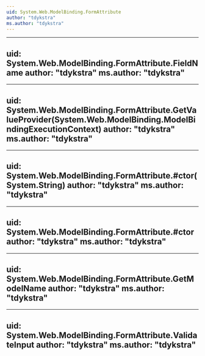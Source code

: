 ```yaml
---
uid: System.Web.ModelBinding.FormAttribute
author: "tdykstra"
ms.author: "tdykstra"
---
```


---
uid: System.Web.ModelBinding.FormAttribute.FieldName
author: "tdykstra"
ms.author: "tdykstra"
---

---
uid: System.Web.ModelBinding.FormAttribute.GetValueProvider(System.Web.ModelBinding.ModelBindingExecutionContext)
author: "tdykstra"
ms.author: "tdykstra"
---

---
uid: System.Web.ModelBinding.FormAttribute.#ctor(System.String)
author: "tdykstra"
ms.author: "tdykstra"
---

---
uid: System.Web.ModelBinding.FormAttribute.#ctor
author: "tdykstra"
ms.author: "tdykstra"
---

---
uid: System.Web.ModelBinding.FormAttribute.GetModelName
author: "tdykstra"
ms.author: "tdykstra"
---

---
uid: System.Web.ModelBinding.FormAttribute.ValidateInput
author: "tdykstra"
ms.author: "tdykstra"
---
